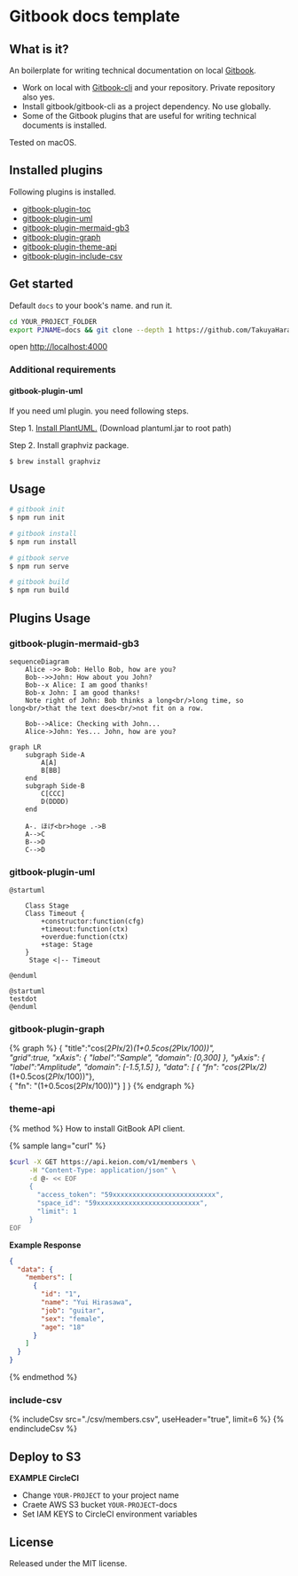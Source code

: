 # Gitbook docs template

<!-- toc -->


## What is it?
An boilerplate for writing technical documentation on local [Gitbook](https://www.gitbook.com). 

- Work on local with [Gitbook-cli](https://github.com/GitbookIO/gitbook-cli) and your repository. Private repository also yes.
- Install gitbook/gitbook-cli as a project dependency. No use globally.
- Some of the Gitbook plugins that are useful for writing technical documents is installed.

Tested on macOS.


## Installed plugins
Following plugins is installed.

- [gitbook-plugin-toc](https://github.com/whzhyh/gitbook-plugin-toc)
- [gitbook-plugin-uml](https://plugins.gitbook.com/plugin/uml)
- [gitbook-plugin-mermaid-gb3](https://plugins.gitbook.com/plugin/mermaid-gb3)
- [gitbook-plugin-graph](https://github.com/cjam/gitbook-plugin-graph)
- [gitbook-plugin-theme-api](https://github.com/GitbookIO/theme-api)
- [gitbook-plugin-include-csv](https://github.com/TakuroFukamizu/gitbook-plugin-include-csv)

## Get started

Default `docs` to your book's name. and run it.

```bash
cd YOUR_PROJECT_FOLDER
export PJNAME=docs && git clone --depth 1 https://github.com/TakuyaHarayama/gitbook-docs-template.git docs && cd docs && script/init
```

open [http://localhost:4000](http://localhost:4000)


### Additional requirements

#### gitbook-plugin-uml
If you need uml plugin. you need following steps.

Step 1. [Install PlantUML.](http://plantuml.com/download) (Download plantuml.jar to root path)

Step 2. Install graphviz package.

```bash
$ brew install graphviz
```

## Usage

```bash
# gitbook init
$ npm run init

# gitbook install
$ npm run install

# gitbook serve
$ npm run serve

# gitbook build
$ npm run build
```


## Plugins Usage

### gitbook-plugin-mermaid-gb3

```mermaid
sequenceDiagram
    Alice ->> Bob: Hello Bob, how are you?
    Bob-->>John: How about you John?
    Bob--x Alice: I am good thanks!
    Bob-x John: I am good thanks!
    Note right of John: Bob thinks a long<br/>long time, so long<br/>that the text does<br/>not fit on a row.

    Bob-->Alice: Checking with John...
    Alice->John: Yes... John, how are you?
```

```mermaid
graph LR
    subgraph Side-A
        A[A]
        B[BB]
    end
    subgraph Side-B
        C[CCC]
        D(DDDD)
    end

    A-. ほげ<br>hoge .->B
    A-->C
    B-->D
    C-->D
```


### gitbook-plugin-uml

```uml
@startuml

    Class Stage
    Class Timeout {
        +constructor:function(cfg)
        +timeout:function(ctx)
        +overdue:function(ctx)
        +stage: Stage
    }
     Stage <|-- Timeout

@enduml
```

```uml
@startuml
testdot
@enduml
```

### gitbook-plugin-graph

{% graph %}
    {
        "title":"cos(2*PI*x/2)*(1+0.5cos(2*PI*x/100))",     
        "grid":true,
        "xAxis": {
            "label":"Sample",
            "domain": [0,300]
        },
        "yAxis": {
            "label":"Amplitude",
            "domain": [-1.5,1.5]
        },
        "data": [
            { "fn": "cos(2*PI*x/2)*(1+0.5cos(2*PI*x/100))"},         
            { "fn": "(1+0.5cos(2*PI*x/100))"}
        ]
    }
{% endgraph %}


### theme-api

{% method %}
How to install GitBook API client.

{% sample lang="curl" %}
```bash
$curl -X GET https://api.keion.com/v1/members \
     -H "Content-Type: application/json" \
     -d @- << EOF
     {
       "access_token": "59xxxxxxxxxxxxxxxxxxxxxxxxxx",
       "space_id": "59xxxxxxxxxxxxxxxxxxxxxxxxxx",
       "limit": 1
     }
EOF
```

**Example Response**

```json
{
  "data": {
    "members": [
      {
        "id": "1",
        "name": "Yui Hirasawa",
        "job": "guitar",
        "sex": "female",
        "age": "18"
      }
    ]
  }
}
```
{% endmethod %}


### include-csv

{% includeCsv 
    src="./csv/members.csv", 
    useHeader="true",
    limit=6 %}
{% endincludeCsv %}


## Deploy to S3

**EXAMPLE CircleCI**

- Change `YOUR-PROJECT` to your project name
- Craete AWS S3 bucket `YOUR-PROJECT`-docs
- Set IAM KEYS to CircleCI environment variables

<script src="https://gist.github.com/TakuyaHarayama/447318ad453b3673f81feed4b7feaf75.js"></script>

## License

Released under the MIT license.
